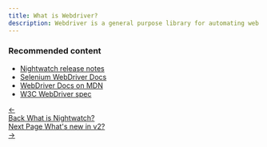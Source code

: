 ```yaml
---
title: What is Webdriver?
description: Webdriver is a general purpose library for automating web browsers
---
```






### Recommended content

- [Nightwatch release notes](https://nightwatchjs.org/guide/overview/whats-new.html)
- [Selenium WebDriver Docs](https://www.selenium.dev/documentation/webdriver/)
- [WebDriver Docs on MDN](https://developer.mozilla.org/en-US/docs/Web/WebDriver)
- [W3C WebDriver spec](https://www.w3.org/TR/webdriver1/)

<div class="doc-pagination pt-40">
  <div class="previous">
    <a href="/guide/overview/what-is-nightwatch.html">
      <span>←</span>
        <div class="d-flex flex-column">
          <span class="smallT">Back</span>
          <span class="bigT">What is Nightwatch?</span>
        </div>
    </a>
  </div>
  <div class="next">
    <a href="/guide/overview/whats-new-in-v2.html">
        <div class="d-flex flex-column">
          <span class="smallT">Next Page</span>
          <span class="bigT">What's new in v2?</span>
        </div>
        <span>→</span>
    </a>
  </div>
</div>
